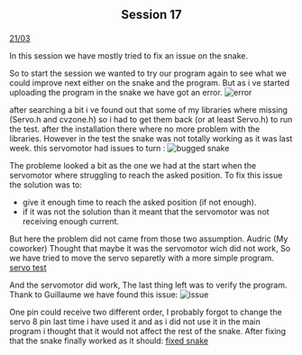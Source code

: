 ## <p align=center> Session 17
<ins>21/03</ins>

In this session we have mostly tried to fix an issue on the snake.

So to start the session we wanted to try our program again to see what we could improve next either on the snake and the program.
But as i ve started uploading the program in the snake we have got an error. ![error]()

after searching a bit i ve found out that some of my libraries where missing (Servo.h and cvzone.h) so i had to get them back (or at least Servo.h) to run the test.
after the installation there where no more problem with the libraries.
However in the test the snake was not totally working as it was last week.
this servomotor had issues to turn :
![bugged snake]()

The probleme looked a bit as the one we had at the start when the servomotor where struggling to reach the asked position.
To fix this issue the solution was to:
- give it enough time to reach the asked position (if not enough).
- if it was not the solution than it meant that the servomotor was not receiving enough current.

But here the problem did not came from those two assumption.
Audric (My coworker) Thought that maybe it was the servomotor wich did not work, So we have tried to move the servo separetly with a more simple program.
[servo test](https://drive.google.com/file/d/1sBgIdRgADSiTIa0Xv_KnTtk07N9oUKNa/view?usp=share_link)

And the servomotor did work, The last thing left was to verify the program.
Thank to Guillaume we have found this issue:
![issue]()

One pin could receive two different order, I probably forgot to change the servo 8 pin last time i have used it and as i did not use it in the main program i thought that it would not affect the rest of the snake.
After fixing that the snake finally worked as it should:
[fixed snake](https://drive.google.com/file/d/1Kew2NjVZXMZn-QXQE4DfPmHUft6UFAHi/view?usp=share_link)
